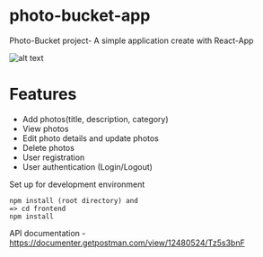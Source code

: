 # photo-bucket-app
Photo-Bucket project- A simple application create with React-App

![alt text](https://raw.githubusercontent.com/avishka964/photo-bucket-app/master/photo-bucket.png)

# Features
- Add photos(title, description, category)
- View photos
- Edit photo details and update photos
- Delete photos
- User registration
- User authentication (Login/Logout)

Set up for development environment
```
npm install (root directory) and 
=> cd frontend
npm install
```
API documentation - https://documenter.getpostman.com/view/12480524/Tz5s3bnF
